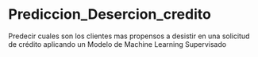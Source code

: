 # Prediccion_Desercion_credito
Predecir cuales son los clientes mas propensos a desistir en una solicitud de crédito aplicando un Modelo de Machine Learning Supervisado 
